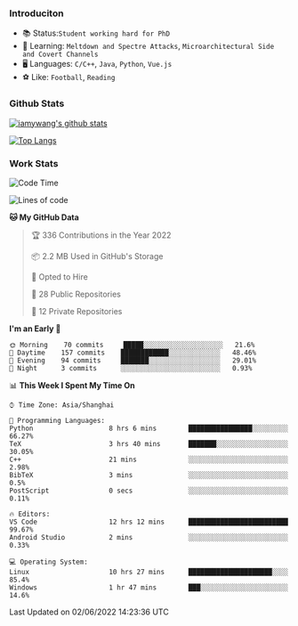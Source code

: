 ### Introduciton

- 📚 Status:`Student working hard for PhD`
- 🔎 Learning: `Meltdown and Spectre Attacks`, `Microarchitectural Side and Covert Channels`
- 🖥️ Languages: `C/C++`, `Java`, `Python`, `Vue.js`
- ⚽ Like: `Football`, `Reading`

### Github Stats

[![iamywang's github stats](https://github-readme-stats.vercel.app/api?username=iamywang&count_private=true&show_icons=true)]()

[![Top Langs](https://github-readme-stats.vercel.app/api/top-langs/?username=iamywang&layout=compact)]()

### Work Stats

<!--START_SECTION:waka-->
![Code Time](http://img.shields.io/badge/Code%20Time-370%20hrs%2011%20mins-blue)

![Lines of code](https://img.shields.io/badge/From%20Hello%20World%20I%27ve%20Written--40%20Thousand%20lines%20of%20code-blue)

**🐱 My GitHub Data** 

> 🏆 336 Contributions in the Year 2022
 > 
> 📦 2.2 MB Used in GitHub's Storage 
 > 
> 💼 Opted to Hire
 > 
> 📜 28 Public Repositories 
 > 
> 🔑 12 Private Repositories  
 > 
**I'm an Early 🐤** 

```text
🌞 Morning    70 commits     █████░░░░░░░░░░░░░░░░░░░░   21.6% 
🌆 Daytime    157 commits    ████████████░░░░░░░░░░░░░   48.46% 
🌃 Evening    94 commits     ███████░░░░░░░░░░░░░░░░░░   29.01% 
🌙 Night      3 commits      ░░░░░░░░░░░░░░░░░░░░░░░░░   0.93%

```


📊 **This Week I Spent My Time On** 

```text
⌚︎ Time Zone: Asia/Shanghai

💬 Programming Languages: 
Python                   8 hrs 6 mins        ████████████████░░░░░░░░░   66.27% 
TeX                      3 hrs 40 mins       ███████░░░░░░░░░░░░░░░░░░   30.05% 
C++                      21 mins             ░░░░░░░░░░░░░░░░░░░░░░░░░   2.98% 
BibTeX                   3 mins              ░░░░░░░░░░░░░░░░░░░░░░░░░   0.5% 
PostScript               0 secs              ░░░░░░░░░░░░░░░░░░░░░░░░░   0.11%

🔥 Editors: 
VS Code                  12 hrs 12 mins      █████████████████████████   99.67% 
Android Studio           2 mins              ░░░░░░░░░░░░░░░░░░░░░░░░░   0.33%

💻 Operating System: 
Linux                    10 hrs 27 mins      █████████████████████░░░░   85.4% 
Windows                  1 hr 47 mins        ███░░░░░░░░░░░░░░░░░░░░░░   14.6%

```


 Last Updated on 02/06/2022 14:23:36 UTC
<!--END_SECTION:waka-->
